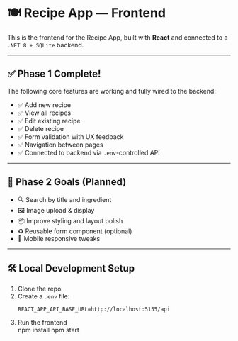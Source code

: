 # 🍽️ Recipe App — Frontend

This is the frontend for the Recipe App, built with **React** and connected to a `.NET 8 + SQLite` backend.

---

## ✅ Phase 1 Complete!

The following core features are working and fully wired to the backend:

- ✅ Add new recipe
- ✅ View all recipes
- ✅ Edit existing recipe
- ✅ Delete recipe
- ✅ Form validation with UX feedback
- ✅ Navigation between pages
- ✅ Connected to backend via `.env`-controlled API

---

## 🚧 Phase 2 Goals (Planned)

- 🔍 Search by title and ingredient
- 🖼️ Image upload & display
- 📦 Improve styling and layout polish
- ♻️ Reusable form component (optional)
- 📱 Mobile responsive tweaks

---

## 🛠️ Local Development Setup

1. Clone the repo  
2. Create a `.env` file:
   ```env
   REACT_APP_API_BASE_URL=http://localhost:5155/api
3. Run the frontend		
	npm install
	npm start
